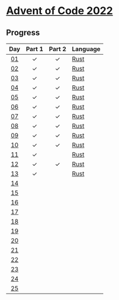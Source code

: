 # [Advent of Code 2022](https://adventofcode.com/2022)

## Progress

| Day  | Part 1 | Part 2 | Language |
| :--: | :----: | :----: | :------- |
| [01] |   ✓    |   ✓    | [Rust]   |
| [02] |   ✓    |   ✓    | [Rust]   |
| [03] |   ✓    |   ✓    | [Rust]   |
| [04] |   ✓    |   ✓    | [Rust]   |
| [05] |   ✓    |   ✓    | [Rust]   |
| [06] |   ✓    |   ✓    | [Rust]   |
| [07] |   ✓    |   ✓    | [Rust]   |
| [08] |   ✓    |   ✓    | [Rust]   |
| [09] |   ✓    |   ✓    | [Rust]   |
| [10] |   ✓    |   ✓    | [Rust]   |
| [11] |   ✓    |        | [Rust]   |
| [12] |   ✓    |   ✓    | [Rust]   |
| [13] |   ✓    |        | [Rust]   |
| [14] |        |        |          |
| [15] |        |        |          |
| [16] |        |        |          |
| [17] |        |        |          |
| [18] |        |        |          |
| [19] |        |        |          |
| [20] |        |        |          |
| [21] |        |        |          |
| [22] |        |        |          |
| [23] |        |        |          |
| [24] |        |        |          |
| [25] |        |        |          |

<!-- links -->

[rust]: https://www.rust-lang.org
[01]: day-01/
[02]: day-02/
[03]: day-03/
[04]: day-04/
[05]: day-05/
[06]: day-06/
[07]: day-07/
[08]: day-08/
[09]: day-09/
[10]: day-10/
[11]: day-11/
[12]: day-12/
[13]: day-13/
[14]: day-14/
[15]: day-15/
[16]: day-16/
[17]: day-17/
[18]: day-18/
[19]: day-19/
[20]: day-20/
[21]: day-21/
[22]: day-22/
[23]: day-23/
[24]: day-24/
[25]: day-25/
